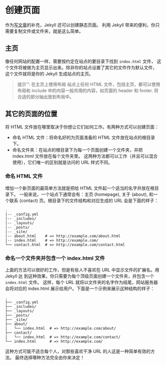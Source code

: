 # 创建页面
作为[写文章](http://jekyll.bootcss.com/docs/posts/)的补充，Jekyll 还可以创建静态页面。 利用 Jekyll 带来的便利，你只需要复制文件或文件夹，就是这么简单。

## 主页
像任何网站的配置一样，需要按约定在站点的要目录下找到 `index.html` 文件， 这个文件将被做为主页显示出来。除非你的站点设置了其它的文件作为默认文件， 这个文件就将是你的 Jekyll 生成站点的主页。

> 提示™: 在主页上使用布局
> 站点上任何 HTML 文件，包括主页，都可以使用布局和 include 中的内容一般共用的内容，如页面的 header 和 footer. 将合适的部分抽出放到布局中。

## 其它的页面的位置
将 HTML 文件放在哪里取决于你想让它们如何工作。有两种方式可以创建页面：

- 命名 HTML 文件：将命名好的为页面准备的 HTML 文件放在站点的根目录下。
- 命名文件夹：在站点的根目录下为每一个页面创建一个文件夹，并把 index.html 文件放在每个文件夹里。
这两种方法都可以工作（并且可以混合使用），它们唯一的区别就是访问的 URL 样式不同。

### 命名 HTML 文件
增加一个新页面的最简单方法就是把给 HTML 文件起一个适当的名字并放在根目录下。 一般来说，一个站点下通常会有：主页 (homepage), 关于 (about), 和一个联系 (contact) 页。根目录下的文件结构和对应生成的 URL 会是下面的样子：

```
.
|-- _config.yml
|-- _includes/
|-- _layouts/
|-- _posts/
|-- _site/
|-- about.html    # => http://example.com/about.html
|-- index.html    # => http://example.com/
└── contact.html  # => http://example.com/contact.html
```

### 命名一个文件夹并包含一个 index.html 文件

上面的方法可以很好的工作，但是有些人不喜欢在 URL 中显示文件的扩展名。用 Jekyll 达 到这种效果，你只需要为每个顶级页面创建一个文件夹，并包含一个 `index.html` 文件。 这样，每个 URL 就将以文件夹的名字作为结尾，网站服务器会将对应的 index.html 展示给用户。下面是一个示例来展示这种结构的样子：

```
.
├── _config.yml
├── _includes/
├── _layouts/
├── _posts/
├── _site/
├── about/
|   └── index.html  # => http://example.com/about/
├── contact/
|   └── index.html  # => http://example.com/contact/
└── index.html      # => http://example.com/
```

这种方式可能不适合每个人，对那些喜欢干净 URL 的人这是一种简单有效的方法。 最终选择哪种方法完全由你来决定！